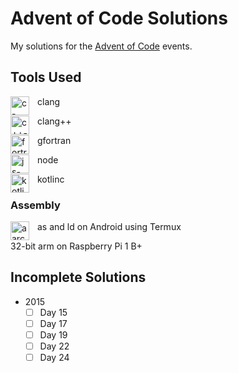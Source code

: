 # Advent of Code Solutions

My solutions for the [Advent of Code](https://adventofcode.com/) events.

## Tools Used
<div>
  <img align="left" width="30px" alt="c-logo" style="padding-right: 10px;" src="https://cdn.jsdelivr.net/gh/devicons/devicon@latest/icons/c/c-original.svg" />
  <p>clang</p>
</div>

<div>
  <img align="left" width="30px" alt="c++-logo" style="padding-right: 10px;" src="https://cdn.jsdelivr.net/gh/devicons/devicon@latest/icons/cplusplus/cplusplus-original.svg" />
  <p>clang++</p>
</div>

<div>
  <img align="left" width="30px" alt="fortran-logo" style="padding-right: 10px;" src="https://cdn.jsdelivr.net/gh/devicons/devicon@latest/icons/fortran/fortran-original.svg" />
  <p>gfortran</p>
</div>

<div>
  <img align="left" width="30px" alt="js-logo" style="padding-right: 10px;" src="https://cdn.jsdelivr.net/gh/devicons/devicon@latest/icons/javascript/javascript-original.svg" />
  <p>node</p>
</div>

<div>
  <img align="left" width="30px" alt="kotlin-logo" style="padding-right: 10px;" src="https://cdn.jsdelivr.net/gh/devicons/devicon@latest/icons/kotlin/kotlin-original.svg" />
  <p>kotlinc</p>
</div>

### Assembly
<div>
  <img align="left" width="30px" alt="aarch64-logo" style="padding-right: 10px;" src="https://cdn.jsdelivr.net/gh/devicons/devicon@latest/icons/aarch64/aarch64-original.svg" />
  <p>as and ld on Android using Termux</p>
  <p>32-bit arm on Raspberry Pi 1 B+</p>
</div>

## Incomplete Solutions
- 2015
  - [ ] Day 15
  - [ ] Day 17
  - [ ] Day 19
  - [ ] Day 22
  - [ ] Day 24